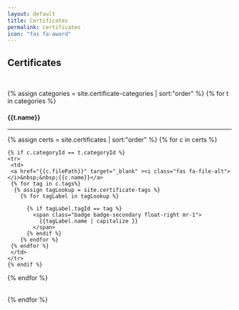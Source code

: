 ```yaml
---
layout: default
title: Certificates
permalink: certificates
icon: "fas fa-award"
---
```

## Certificates
<br />

<div class="row">

{% assign categories = site.certificate-categories | sort:"order" %}
{% for t in categories %}

<div class="col-md-6">
  <h4>{{t.name}}</h4>
  <hr />

  <table class="table table-striped">
  {% assign certs = site.certificates | sort:"order" %}
  {% for c in certs %}

    {% if c.categoryId == t.categoryId %}
    <tr>
     <td>
     <a href="{{c.filePath}}" target="_blank" ><i class="fas fa-file-alt"></i>&nbsp;&nbsp;{{c.name}}</a>
     {% for tag in c.tags%}
      {% assign tagLookup = site.certificate-tags %}
        {% for tagLabel in tagLookup %}

          {% if tagLabel.tagId == tag %}
            <span class="badge badge-secondary float-right mr-1">
              {{tagLabel.name | capitalize }}
            </span>
          {% endif %}
        {% endfor %}
     {% endfor %}
     </td>
    </tr>
    {% endif %}
  {% endfor %}
  </table>
  </div>
{% endfor %}

</div>
